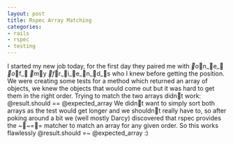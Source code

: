 ```yaml
---
layout: post
title: Rspec Array Matching
categories:
- rails
- rspec
- testing
---
```

I started my new job today, for the first day they paired me with _o_n_e_ _o_f_ _m_y
_f_r_i_e_n_d_s who I knew before getting the position.
We were creating some tests for a method which returned an array of objects, we
knew the objects that would come out but it was hard to get them in the right
order. Trying to match the two arrays didnt work:
@result.should == @expected_array
We didnt want to simply sort both arrays as the test would get longer and we
shouldnt really have to, so after poking around a bit we (well mostly Darcy)
discovered that rspec provides the ~~== matcher to match an array for any given
order. So this works flawlessly
@result.should =~ @expected_array
:)
